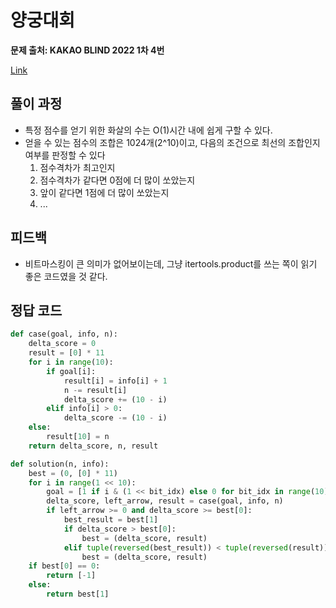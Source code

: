 # 양궁대회
**문제 출처: KAKAO BLIND 2022 1차 4번**

[Link](https://programmers.co.kr/learn/courses/30/lessons/92342)

## 풀이 과정
* 특정 점수를 얻기 위한 화살의 수는 O(1)시간 내에 쉽게 구할 수 있다.
* 얻을 수 있는 점수의 조합은 1024개(2^10)이고, 다음의 조건으로 최선의 조합인지 여부를 판정할 수 있다
  1. 점수격차가 최고인지
  2. 점수격차가 같다면 0점에 더 많이 쏘았는지 
  3. 앞이 같다면 1점에 더 많이 쏘았는지
  4. ...

## 피드백
* 비트마스킹이 큰 의미가 없어보이는데, 그냥 itertools.product를 쓰는 쪽이 읽기 좋은 코드였을 것 같다.

## 정답 코드
```python
def case(goal, info, n):    
    delta_score = 0
    result = [0] * 11
    for i in range(10):
        if goal[i]:
            result[i] = info[i] + 1
            n -= result[i]
            delta_score += (10 - i)
        elif info[i] > 0:
            delta_score -= (10 - i)
    else:
        result[10] = n
    return delta_score, n, result

def solution(n, info):
    best = (0, [0] * 11)
    for i in range(1 << 10):
        goal = [1 if i & (1 << bit_idx) else 0 for bit_idx in range(10)]
        delta_score, left_arrow, result = case(goal, info, n)
        if left_arrow >= 0 and delta_score >= best[0]:
            best_result = best[1]
            if delta_score > best[0]:
                best = (delta_score, result)
            elif tuple(reversed(best_result)) < tuple(reversed(result)):
                best = (delta_score, result)
    if best[0] == 0:
        return [-1]
    else:
        return best[1]
```
